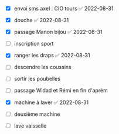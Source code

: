 - [x] envoi sms axel : CIO tours ✅ 2022-08-31
- [x] douche ✅ 2022-08-31
- [x] passage Manon bijou ✅ 2022-08-31
- [ ] inscription sport
- [x] ranger les draps ✅ 2022-08-31
- [ ] descendre les coussins
- [ ] sortir les poubelles
- [ ] passage Widad et Rémi en fin d'aprèm
- [x] machine à laver ✅ 2022-08-31
- [ ] deuxième machine
- [ ] lave vaisselle

